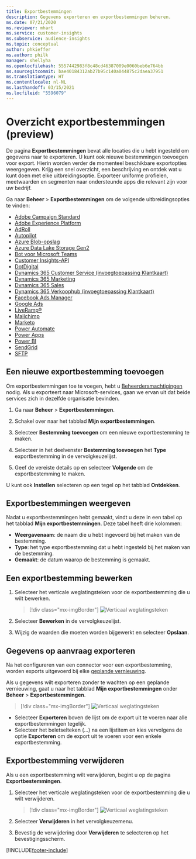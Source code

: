 ```yaml
---
title: Exportbestemmingen
description: Gegevens exporteren en exportbestemmingen beheren.
ms.date: 07/21/2020
ms.reviewer: mhart
ms.service: customer-insights
ms.subservice: audience-insights
ms.topic: conceptual
author: phkieffer
ms.author: philk
manager: shellyha
ms.openlocfilehash: 5557442983f8c48cd46387009e0060beb6e764bb
ms.sourcegitcommit: bae40184312ab27b95c140a044875c2daea37951
ms.translationtype: HT
ms.contentlocale: nl-NL
ms.lasthandoff: 03/15/2021
ms.locfileid: "5596079"
---
```

# <a name="export-destinations-preview-overview"></a>Overzicht exportbestemmingen (preview)

De pagina **Exportbestemmingen** bevat alle locaties die u hebt ingesteld om gegevens naar te exporteren. U kunt ook nieuwe bestemmingen toevoegen voor export. Hierin worden verder de momenteel beschikbare exportopties weergegeven. Krijg een snel overzicht, een beschrijving en ontdek wat u kunt doen met elke uitbreidingsoptie. Exporteer uniforme profielen, meetwaarden en segmenten naar ondersteunde apps die relevant zijn voor uw bedrijf.

Ga naar **Beheer** > **Exportbestemmingen** om de volgende uitbreidingsopties te vinden:

- [Adobe Campaign Standard](export-adobe-campaign-standard.md)
- [Adobe Experience Platform](export-adobe-experience-platform.md)
- [AdRoll](export-adroll.md)
- [Autopilot](export-autopilot.md)
- [Azure Blob-opslag](export-azure-blob-storage.md)
- [Azure Data Lake Storage Gen2](export-azure-data-lake-storage-gen2.md)
- [Bot voor Microsoft Teams](export-teams-bot.md)
- [Customer Insights-API](apis.md)
- [DotDigital](export-dotdigital.md)
- [Dynamics 365 Customer Service (invoegtoepassing Klantkaart)](customer-card-add-in.md)
- [Dynamics 365 Marketing](export-dynamics365-marketing.md)
- [Dynamics 365 Sales](export-dynamics365-sales.md)
- [Dynamics 365 Verkoophub (invoegtoepassing Klantkaart)](customer-card-add-in.md)
- [Facebook Ads Manager](export-facebook.md)
- [Google Ads](export-google-ads.md)
- [LiveRamp&reg;](export-liveramp.md)
- [Mailchimp](export-mailchimp.md)
- [Marketo](export-marketo.md)
- [Power Automate](export-power-automate.md)
- [Power Apps](export-power-apps.md)
- [Power BI](export-power-bi.md)
- [SendGrid](export-sendgrid.md)
- [SFTP](export-sftp.md)

## <a name="add-a-new-export-destination"></a>Een nieuwe exportbestemming toevoegen

Om exportbestemmingen toe te voegen, hebt u [Beheerdersmachtigingen](permissions.md) nodig. Als u exporteert naar Microsoft-services, gaan we ervan uit dat beide services zich in dezelfde organisatie bevinden.

1. Ga naar **Beheer** > **Exportbestemmingen**.

1. Schakel over naar het tabblad **Mijn exportbestemmingen**.

1. Selecteer **Bestemming toevoegen** om een nieuwe exportbestemming te maken.

1. Selecteer in het deelvenster **Bestemming toevoegen** het **Type** exportbestemming in de vervolgkeuzelijst.

1. Geef de vereiste details op en selecteer **Volgende** om de exportbestemming te maken.

U kunt ook **Instellen** selecteren op een tegel op het tabblad **Ontdekken**.

## <a name="view-export-destinations"></a>Exportbestemmingen weergeven

Nadat u exportbestemmingen hebt gemaakt, vindt u deze in een tabel op het tabblad **Mijn exportbestemmingen**. Deze tabel heeft drie kolommen:

- **Weergavenaam**: de naam die u hebt ingevoerd bij het maken van de bestemming.
- **Type**: het type exportbestemming dat u hebt ingesteld bij het maken van de bestemming.
- **Gemaakt**: de datum waarop de bestemming is gemaakt.

## <a name="edit-an-export-destination"></a>Een exportbestemming bewerken

1. Selecteer het verticale weglatingsteken voor de exportbestemming die u wilt bewerken.

   > [!div class="mx-imgBorder"]
   > ![Verticaal weglatingsteken](media/export-destinations-page-ellipsis.png "Verticaal weglatingsteken")

1. Selecteer **Bewerken** in de vervolgkeuzelijst.

1. Wijzig de waarden die moeten worden bijgewerkt en selecteer **Opslaan**.

## <a name="export-data-on-demand"></a>Gegevens op aanvraag exporteren

Na het configureren van een connector voor een exportbestemming, worden exports uitgevoerd bij elke [geplande vernieuwing](system.md#schedule-tab).

Als u gegevens wilt exporteren zonder te wachten op een geplande vernieuwing, gaat u naar het tabblad **Mijn exportbestemmingen** onder **Beheer** > **Exportbestemmingen**.

> [!div class="mx-imgBorder"]
> ![Verticaal weglatingsteken](media/export-destinations-page-ellipsis.png "Verticaal weglatingsteken")

- Selecteer **Exporteren** boven de lijst om de export uit te voeren naar alle exportbestemmingen tegelijk.
- Selecteer het beletselteken (...) na een lijstitem en kies vervolgens de optie **Exporteren** om de export uit te voeren voor een enkele exportbestemming.

## <a name="remove-an-export-destination"></a>Exportbestemming verwijderen

Als u een exportbestemming wilt verwijderen, begint u op de pagina **Exportbestemmingen**.

1. Selecteer het verticale weglatingsteken voor de exportbestemming die u wilt verwijderen.

   > [!div class="mx-imgBorder"]
   > ![Verticaal weglatingsteken](media/export-destinations-page-ellipsis.png "Verticaal weglatingsteken")

2. Selecteer **Verwijderen** in het vervolgkeuzemenu.

3. Bevestig de verwijdering door **Verwijderen** te selecteren op het bevestigingsscherm.


[!INCLUDE[footer-include](../includes/footer-banner.md)]